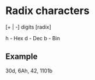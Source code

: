 # Radix characters
[+ | -] digits [radix]


h - Hex
d - Dec
b - Bin


## Example
30d, 6Ah, 42, 1101b